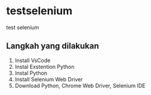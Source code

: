 # testselenium
test selenium

## Langkah yang dilakukan
1. Install VsCode
2. Instal Exstention Python
3. Instal Python
4. Install Selenium Web Driver
5. Download Python, Chrome Web Driver, Selenium IDE